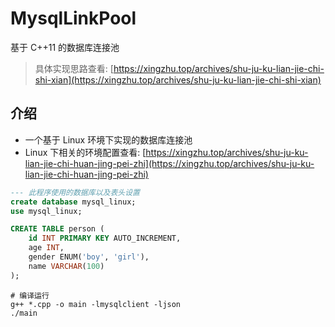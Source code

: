 # MysqlLinkPool
基于 C++11 的数据库连接池

> 具体实现思路查看: [https://xingzhu.top/archives/shu-ju-ku-lian-jie-chi-shi-xian](https://xingzhu.top/archives/shu-ju-ku-lian-jie-chi-shi-xian)

## 介绍

- 一个基于 Linux 环境下实现的数据库连接池
- Linux 下相关的环境配置查看: [https://xingzhu.top/archives/shu-ju-ku-lian-jie-chi-huan-jing-pei-zhi](https://xingzhu.top/archives/shu-ju-ku-lian-jie-chi-huan-jing-pei-zhi)


```SQL
--- 此程序使用的数据库以及表头设置
create database mysql_linux;
use mysql_linux;

CREATE TABLE person (
    id INT PRIMARY KEY AUTO_INCREMENT,
    age INT,
    gender ENUM('boy', 'girl'),
    name VARCHAR(100)
);
```


```SHELL
# 编译运行
g++ *.cpp -o main -lmysqlclient -ljson
./main
```

